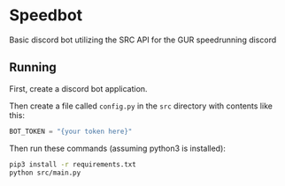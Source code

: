 # Speedbot

Basic discord bot utilizing the SRC API for the GUR speedrunning discord

## Running

First, create a discord bot application.

Then create a file called `config.py` in the `src` directory with contents like this:

```python
BOT_TOKEN = "{your token here}"
```

Then run these commands (assuming python3 is installed):

```sh
pip3 install -r requirements.txt
python src/main.py
```
